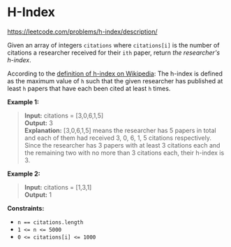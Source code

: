 # H-Index

https://leetcode.com/problems/h-index/description/

Given an array of integers  `citations`  where  `citations[i]`  is the number of citations a researcher received for their  `ith`  paper, return  _the researcher's h-index_.

According to the  [definition of h-index on Wikipedia](https://en.wikipedia.org/wiki/H-index): The h-index is defined as the maximum value of  `h`  such that the given researcher has published at least  `h`  papers that have each been cited at least  `h`  times.

**Example 1:**

> **Input:** citations = [3,0,6,1,5]\
> **Output:** 3\
> **Explanation:** [3,0,6,1,5] means the researcher has 5 papers in total and each of them had received 3, 0, 6, 1, 5 citations respectively.\
> Since the researcher has 3 papers with at least 3 citations each and the remaining two with no more than 3 citations each, their h-index is 3.

**Example 2:**

> **Input:** citations = [1,3,1]\
> **Output:** 1

**Constraints:**

-   `n == citations.length`
-   `1 <= n <= 5000`
-   `0 <= citations[i] <= 1000`
